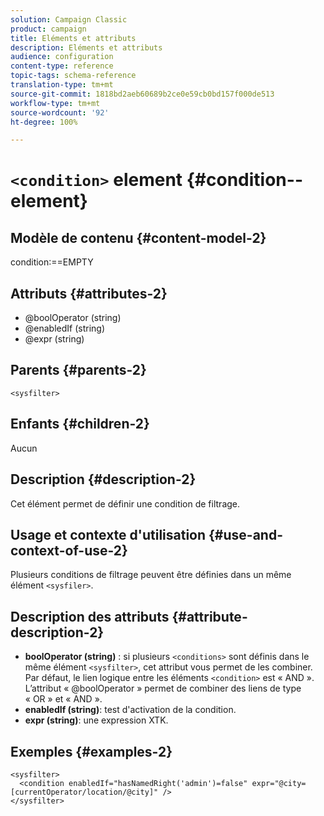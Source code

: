 ```yaml
---
solution: Campaign Classic
product: campaign
title: Eléments et attributs
description: Eléments et attributs
audience: configuration
content-type: reference
topic-tags: schema-reference
translation-type: tm+mt
source-git-commit: 1818bd2aeb60689b2ce0e59cb0bd157f000de513
workflow-type: tm+mt
source-wordcount: '92'
ht-degree: 100%

---
```



# `<condition>` element {#condition--element}

## Modèle de contenu {#content-model-2}

condition:==EMPTY

## Attributs {#attributes-2}

* @boolOperator (string)
* @enabledIf (string)
* @expr (string)

## Parents {#parents-2}

`<sysfilter>`

## Enfants {#children-2}

Aucun

## Description {#description-2}

Cet élément permet de définir une condition de filtrage.

## Usage et contexte d&#39;utilisation {#use-and-context-of-use-2}

Plusieurs conditions de filtrage peuvent être définies dans un même élément `<sysfiler>`.

## Description des attributs {#attribute-description-2}

* **boolOperator (string)** : si plusieurs `<conditions>` sont définis dans le même élément `<sysfilter>`, cet attribut vous permet de les combiner. Par défaut, le lien logique entre les éléments `<condition>` est « AND ». L’attribut « @boolOperator » permet de combiner des liens de type « OR » et « AND ».
* **enabledIf (string)**: test d&#39;activation de la condition.
* **expr (string)**: une expression XTK.

## Exemples      {#examples-2}

```
<sysfilter>
  <condition enabledIf="hasNamedRight('admin')=false" expr="@city=[currentOperator/location/@city]" />
</sysfilter>
```
